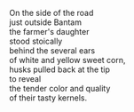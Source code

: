 On the side of the road  
just outside Bantam  
the farmer's daughter  
stood stoically  
behind the several ears  
of white and yellow sweet corn,  
husks pulled back at the tip  
to reveal  
the tender color and quality  
of their tasty kernels.  
